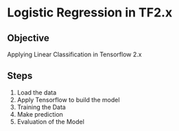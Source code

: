 # Logistic Regression in TF2.x
 
## Objective
Applying Linear Classification in Tensorflow 2.x

## Steps
1. Load the data
2. Apply Tensorflow to build the model
3. Training the Data
4. Make prediction
5. Evaluation of the Model